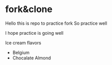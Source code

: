 # fork&clone

Hello this is repo to practice fork
So practice well

I hope practice is going well

Ice cream flavors
- Belgium
- Chocalate Almond